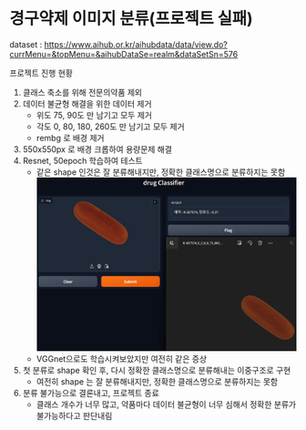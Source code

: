 # 경구약제 이미지 분류(프로젝트 실패)

dataset : https://www.aihub.or.kr/aihubdata/data/view.do?currMenu=&topMenu=&aihubDataSe=realm&dataSetSn=576

프로젝트 진행 현황
1. 클래스 축소를 위해 전문의약품 제외
2. 데이터 불균형 해결을 위한 데이터 제거
    - 위도 75, 90도 만 남기고 모두 제거
    - 각도 0, 80, 180, 260도 만 남기고 모두 제거
    - rembg 로 배경 제거
3. 550x550px 로 배경 크롭하여 용량문제 해결
4. Resnet, 50epoch 학습하여 테스트
    - 같은 shape 인것은 잘 분류해내지만, 정확한 클래스명으로 분류하지는 못함
![캡처](/history/KakaoTalk_20231106_173623832.png)
    -  VGGnet으로도 학습시켜보았지만 여전히 같은 증상
5. 첫 분류로 shape 확인 후, 다시 정확한 클래스명으로 분류해내는 이중구조로 구현
    - 여전히 shape 는 잘 분류해내지만, 정확한 클래스명으로 분류하지는 못함
6. 분류 불가능으로 결론내고, 프로젝트 종료
    - 클래스 개수가 너무 많고, 약품마다 데이터 불균형이 너무 심해서 정확한 분류가 불가능하다고 판단내림
